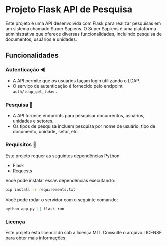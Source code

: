 # Projeto Flask API de Pesquisa

Este projeto é uma API desenvolvida com Flask para realizar pesquisas em um sistema chamado Super Sapiens. O Super Sapiens é uma plataforma administrativa que oferece diversas funcionalidades, incluindo pesquisa de documentos, usuários e unidades.

## Funcionalidades

### Autenticação ◀️
- A API permite que os usuários façam login utilizando o LDAP.
- O serviço de autenticação é fornecido pelo endpoint `auth/ldap_get_token`.

### Pesquisa 🔦
- A API fornece endpoints para pesquisar documentos, usuários, unidades e setores.
- Os tipos de pesquisa incluem pesquisa por nome de usuário, tipo de documento, unidade, setor, etc.

### Requisitos 📁

Este projeto requer as seguintes dependências Python:

- Flask
- Requests

Você pode instalar essas dependências executando:

```bash
pip install -r requirements.txt
```

Você pode rodar o servidor com o seguinte comando:

```bash
python app.py || flask run
```

### Licença
Este projeto está licenciado sob a licença MIT. Consulte o arquivo LICENSE para obter mais informações
